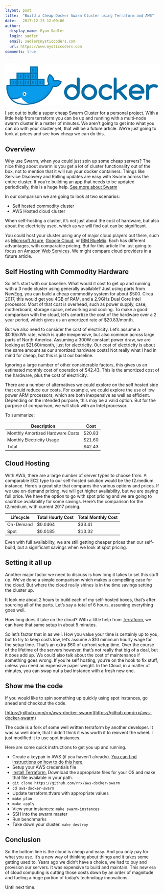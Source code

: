 ```yaml
---
layout: post
title:  "Build a Cheap Docker Swarm Cluster using Terraform and AWS"
date:   2017-12-25 12:00:00
author:
  display_name: Ryan Sadler
  login: sadler
  email: sadler@mysticcoders.com
  url: https://www.mysticcoders.com
comments: true
---
```

![screenshot](/images/2017-12-27-docker-horizontal-large.png)

I set out to build  a super cheap Swarm Cluster for a personal project.  With a little help from terraform you can be up and running with a multi-node swarm cluster in a matter of minutes. We aren’t going to get into what you can do with your cluster yet, that will be a future article.  We’re just going to look at prices and see how cheap we can do this.

<!--more-->

## Overview

Why use Swarm, when you could just spin up some cheap servers?  The nice thing about swarm is you get a lot of cluster functionality out of the box, not to mention that it will run your docker containers. Things like Service Discovery and Rolling updates are easy with Swarm across the entire cluster.  If you’re building an app that needs to be updated periodically, this is a huge help.  [See more about Swarm](https://docs.docker.com/engine/swarm/)

In our comparison we are going to look at two scenarios:

- Self hosted commodity cluster
- AWS Hosted cloud cluster

When self-hosting a cluster, it’s not just about the cost of hardware, but also about the electricity used, which as we will find out can be significant.

You could host your cluster using any of major cloud players out there, such as [Microsoft Azure](https://azure.microsoft.com/), [Google Cloud](https://cloud.google.com/compute/), or [IBM BlueMix](https://www.ibm.com/cloud/).  Each has different advantages, with comparable pricing.   But for this article I’m just going to focus on [Amazon Web Services](https://aws.amazon.com/).  We might compare cloud providers in a future article.

## Self Hosting with Commodity Hardware

So let’s start with our baseline.  What would it cost to get up and running with a 3 node cluster using generally available?  Just using parts from NewEgg, you can build a cheap commodity system for about $500.  Circa 2017, this would get you 4GB of RAM, and a 2.9GHz Dual Core Intel processor.  Most of that cost is overhead, such as power supply, case, motherboard, storage space, networking and cooling.  To make a good comparison with the cloud, let’s amortize the cost of the hardware over a 2 year period, which gives us an amortized rate of $20.83/month.

But we also need to consider the cost of electricity.  Let’s assume a $0.10/kWh rate, which is quite inexpensive, but also common across large parts of North America.  Assuming a 300W constant power draw, we are looking at $21.60/month, just for electricity.  Our cost of electricity is about the same amount as our amortized hardware costs!  Not really what I had in mind for cheap, but this is just our baseline.

Ignoring a large number of other considerable factors, this gives us an estimated monthly cost of operation of $42.43.  This is the amortized cost of the hardware, plus the cost of electricity.

There are a number of alternatives we could explore on the self hosted side that could reduce our costs.  For example, we could explore the use of low power ARM processors, which are both inexpensive as well as efficient.  Depending on the intended purpose, this may be a valid option.  But for the purpose of comparison, we will stick with an Intel processor.

To summarize:

| Description | Cost |
| ----------- | ---- |
| Monthly Amortized Hardware Costs | $20.83 |
| Monthly Electricity Usage        | $21.60 |
| Total                            | $42.43 |

## Cloud Hosting

With AWS, there are a large number of server types to choose from.  A comparable EC2 type to our self-hosted solution would be the t2.medium instance.  Here’s a great site that compares the various options and prices.  If we use on-demand pricing, we will get higher availability, but we are paying full price.  We have the option to go with spot pricing and we are going to sacrifice availability for some savings.  Here’s the comparison for the t2.medium, with current 2017 pricing.


| Lifecycle | Total Hourly Cost | Total Monthly Cost |
| --------- | ----------------- | ------------ |
| On-Demand | $0.0464 | $33.41 |
| Spot | $0.0185 | $13.32 |

Even with full availability, we are still getting cheaper prices than our self-build, but a significant savings when we look at spot pricing.

## Setting it all up

Another major factor we need to discuss is how long it takes to set this stuff up.  We’ve done a simple comparison which makes a compelling case for the cloud.  But where the cloud really shines is in the time savings setting the cluster up.

It look me about 2 hours to build each of my self-hosted boxes, that’s after sourcing all of the parts.  Let’s say a total of 6 hours, assuming everything goes well.

How long does it take on the cloud?  With a little help from [Terraform](https://www.terraform.io/), we can have that same setup in about 5 minutes.

So let’s factor that in as well.  How you value your time is certainly up to you, but to try to keep costs low, let’s assume a $10 minimum hourly wage for the setup time.  That’s an extra $60 of upfront setup time.  Over the course of the lifetime of the servers however, that’s not really that big of a deal, but it does add up.  We could also talk about the cost of maintenance if something goes wrong.  If you’re self hosting, you’re on the hook to fix stuff, unless you need an expensive paper weight.   In the Cloud, in a matter of minutes, you can swap out a bad instance with a fresh new one.

## Show me the code

If you would like to spin something up quickly using spot instances, go ahead and checkout the code.

[https://github.com/rrx/aws-docker-swarm](https://github.com/rrx/aws-docker-swarm)

The code is a fork of some well written terraform by another developer.  It was so well done, that I didn’t think it was worth it to reinvent the wheel.  I just modified it to use spot instances.

Here are some quick instructions to get you up and running.

- Create a keypair in AWS (if you haven’t already). [You can find instructions on how to do this here.](http://docs.aws.amazon.com/AWSEC2/latest/UserGuide/ec2-key-pairs.html)
- Setup your AWS credentials file
- [Install Terraform.](https://www.terraform.io/intro/getting-started/install.html) Download the appropriate files for your OS and make that file available in your path.
- ```git clone https://github.com/rrx/aws-docker-swarm```
- ```cd aws-docker-swarm```
- Update terraform.tfvars with appropriate values
- ```make plan```
- ```make apply```
- View your instances: ```make swarm-instances```
- SSH into the swarm master
- Run benchmarks
- Take down your cluster. ```make destroy```

## Conclusion

So the bottom line is the cloud is cheap and easy.  And you only pay for what you use.  It’s a new way of thinking about things and it takes some getting used to.  Years ago we didn’t have a choice, we had to buy and provision our servers.  It was expensive to build and maintain.  This new era of cloud computing is cutting those costs down by an order of magnitude and fueling a huge portion of today’s technology innovations.

Until next time.
